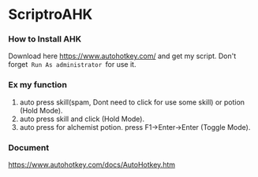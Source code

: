# ScriptroAHK

### How to Install AHK
Download here https://www.autohotkey.com/ and get my script. Don't forget<code> Run As administrator </code>for use it.

### Ex my function
1. auto press skill(spam, Dont need to click for use some skill) or potion (Hold Mode).
2. auto press skill and click (Hold Mode).
3. auto press for alchemist potion. press F1->Enter->Enter (Toggle Mode).

### Document
https://www.autohotkey.com/docs/AutoHotkey.htm
